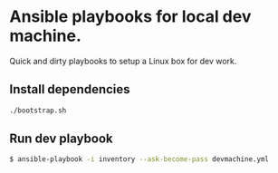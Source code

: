 # Ansible playbooks for local dev machine. 

Quick and dirty playbooks to setup a Linux box for dev work.

## Install dependencies
```sh
./bootstrap.sh
```

## Run dev playbook
```sh
$ ansible-playbook -i inventory --ask-become-pass devmachine.yml
```

